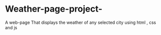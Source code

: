# Weather-page-project-
A web-page That displays the weather of any selected city using html , css and js  
